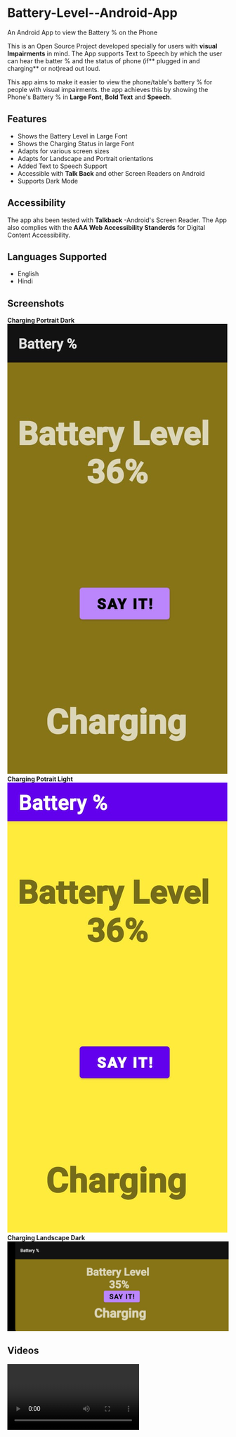 # Battery-Level--Android-App
An Android App to view the Battery % on the Phone

This is an Open Source Project developed specially for users with **visual Impairments** in mind. The App supports Text to Speech by which the user can hear the batter %  and the status of phone (if** plugged in and charging**  or not)read out loud.

This app aims to make it easier to view the phone/table's battery % for people with visual impairments. the app achieves this by showing the Phone's Battery % in **Large Font**, **Bold Text** and **Speech**.
## Features
- Shows the Battery Level in Large Font
- Shows the Charging Status in large Font
- Adapts for various screen sizes
- Adapts for Landscape and Portrait orientations
- Added Text to Speech Support
- Accessible with **Talk Back** and other Screen Readers on Android
- Supports Dark Mode

## Accessibility
The app ahs been tested with **Talkback** -Android's Screen Reader. The App also complies with the **AAA Web Accessibility Standerds** for Digital Content Accessibility.
## Languages Supported
- English
- Hindi
## Screenshots
**Charging Portrait Dark**
<img src="images/Charging Dark.jpeg" alt="Charging Dark">
**Charging Potrait Light**
<img src="images/Charging Light.jpeg" alt="Charging Light">
**Charging Landscape Dark**
<img src="images/Charging Dark Land.jpeg" alt="Charging Dark Landscape">
## Videos
<video src="images/Not Charging Light.mp4" controls alt="Not Charging Light">
